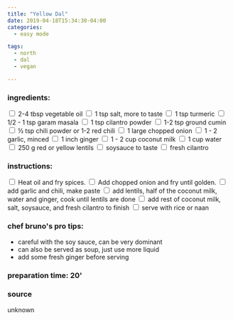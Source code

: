 ```yaml
---
title: "Yellow Dal"
date: 2019-04-18T15:34:30-04:00
categories:
  - easy mode

tags:
  - north
  - dal
  - vegan

---
```


### ingredients:

<input type="checkbox"> 2-4 tbsp vegetable oil
<input type="checkbox"> 1 tsp salt, more to taste
<input type="checkbox"> 1 tsp turmeric
<input type="checkbox"> 1/2 - 1 tsp garam masala
<input type="checkbox"> 1 tsp cilantro powder
<input type="checkbox"> 1-2 tsp ground cumin
<input type="checkbox"> ½ tsp chili powder or 1-2 red chili
<input type="checkbox"> 1 large chopped onion
<input type="checkbox"> 1 - 2 garlic, minced
<input type="checkbox"> 1 inch ginger
<input type="checkbox"> 1 - 2 cup coconut milk
<input type="checkbox"> 1 cup water
<input type="checkbox"> 250 g red or yellow lentils
<input type="checkbox"> soysauce to taste
<input type="checkbox"> fresh cilantro

### instructions:
<input type="checkbox"> Heat oil and fry spices.
<input type="checkbox"> Add chopped onion and fry until golden.
<input type="checkbox"> add garlic and chili, make paste
<input type="checkbox"> add lentils, half of the coconut milk, water and ginger, cook until lentils are done
<input type="checkbox"> add rest of coconut milk, salt, soysauce, and fresh cilantro to finish
<input type="checkbox"> serve with rice or naan

### chef bruno's pro tips:

- careful with the soy sauce, can be very dominant
- can also be served as soup, just use more liquid
- add some fresh ginger before serving


### preparation time: 20'

### source

unknown


